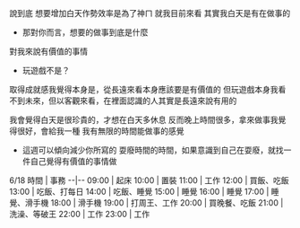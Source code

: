 說到底 想要增加白天作勢效率是為了神ㄇ
就我目前來看 其實我白天是有在做事的

- 那對你而言，想要的做事到底是什麼

對我來說有價值的事情

- 玩遊戲不是？

取得成就感我覺得本身是，從長遠來看本身應該要是有價值的
但玩遊戲本身我看不到未來，但以客觀來看，在裡面認識的人其實是長遠來說有用的

我會覺得白天是很珍貴的，才想在白天多休息
反而晚上時間很多，拿來做事我覺得很好，會給我一種 我有無限的時間能做事的感覺


- 這週可以傾向減少你所寫的 耍廢時間的時間，如果意識到自己在耍廢，就找一件自己覺得有價值的事情做


6/18
時間 | 事務
--|--
09:00 | 起床
10:00 | 置裝
11:00 | 工作
12:00 | 買飯、吃飯
13:00 | 吃飯、打每日
14:00 | 吃飯、睡覺
15:00 | 睡覺
16:00 | 睡覺
17:00 | 睡覺、滑手機
18:00 | 滑手機
19:00 | 打周王、工作
20:00 | 買晚餐、吃飯
21:00 | 洗澡、等破王
22:00 | 工作
23:00 | 工作